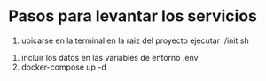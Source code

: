 # Pasos para levantar los servicios

1. ubicarse en la terminal en la raiz del proyecto ejecutar ./init.sh
<!-- 1. renombrar el archivo .env.template a .env (puedes crear una copia) -->
1. incluir los datos en las variables de entorno .env
1. docker-compose up -d